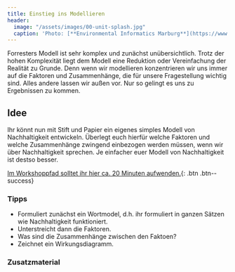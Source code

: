 ```yaml
---
title: Einstieg ins Modellieren
header:
  image: "/assets/images/00-unit-splash.jpg"
  caption: 'Photo: [**Environmental Informatics Marburg**](https://www.flickr.com/environmentalinformatics-marburg/)'
---
```


Forresters Modell ist sehr komplex und zunächst unübersichtlich. Trotz der hohen Komplexität liegt dem Modell eine Reduktion oder Vereinfachung der Realität zu Grunde. Denn wenn wir modellieren konzentrieren wir uns immer auf die Faktoren und Zusammenhänge, die für unsere Fragestellung wichtig sind. Alles andere lassen wir außen vor. Nur so gelingt es uns zu Ergebnissen zu kommen. 

## Idee
Ihr könnt nun mit Stift und Papier ein eigenes simples Modell von Nachhaltigkeit entwickeln. Überlegt euch hierfür welche Faktoren und welche Zusammenhänge zwingend einbezogen werden müssen, wenn wir über Nachhaltigkeit sprechen. Je einfacher euer Modell von Nachhaltigkeit ist destso besser.

[Im Workshoppfad solltet ihr hier ca. 20 Minuten aufwenden.](#link){: .btn .btn--success}

### Tipps
* Formuliert zunächst ein Wortmodel, d.h. ihr formuliert in ganzen Sätzen wie Nachhaltigkeit funktioniert. 
* Unterstreicht dann die Faktoren.
* Was sind die Zusammenhänge zwischen den Faktoen?
* Zeichnet ein Wirkungsdiagramm. 

### Zusatzmaterial



